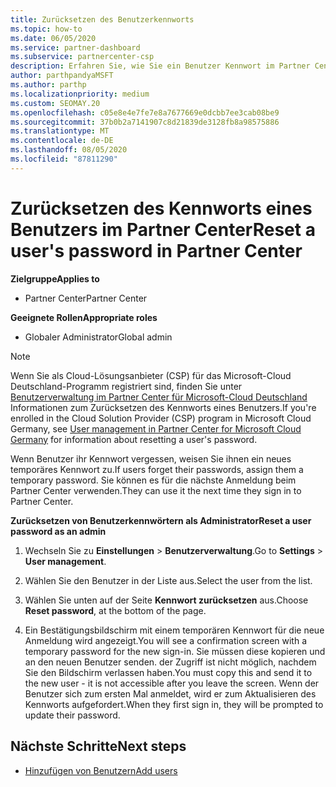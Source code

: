 ```yaml
---
title: Zurücksetzen des Benutzerkennworts
ms.topic: how-to
ms.date: 06/05/2020
ms.service: partner-dashboard
ms.subservice: partnercenter-csp
description: Erfahren Sie, wie Sie ein Benutzer Kennwort im Partner Center zurücksetzen. Benutzer erhalten ein temporäres Kennwort, wenn Sie sich das nächste Mal beim Partner Center anmelden.
author: parthpandyaMSFT
ms.author: parthp
ms.localizationpriority: medium
ms.custom: SEOMAY.20
ms.openlocfilehash: c05e8e4e7fe7e8a7677669e0dcbb7ee3cab08be9
ms.sourcegitcommit: 37b0b2a7141907c8d21839de3128fb8a98575886
ms.translationtype: MT
ms.contentlocale: de-DE
ms.lasthandoff: 08/05/2020
ms.locfileid: "87811290"
---
```

# <a name="reset-a-users-password-in-partner-center"></a><span data-ttu-id="7a323-104">Zurücksetzen des Kennworts eines Benutzers im Partner Center</span><span class="sxs-lookup"><span data-stu-id="7a323-104">Reset a user's password in Partner Center</span></span>

<span data-ttu-id="7a323-105">**Zielgruppe**</span><span class="sxs-lookup"><span data-stu-id="7a323-105">**Applies to**</span></span>

- <span data-ttu-id="7a323-106">Partner Center</span><span class="sxs-lookup"><span data-stu-id="7a323-106">Partner Center</span></span>
 
<span data-ttu-id="7a323-107">**Geeignete Rollen**</span><span class="sxs-lookup"><span data-stu-id="7a323-107">**Appropriate roles**</span></span>

- <span data-ttu-id="7a323-108">Globaler Administrator</span><span class="sxs-lookup"><span data-stu-id="7a323-108">Global admin</span></span>

> [!NOTE]  
> <span data-ttu-id="7a323-109">Wenn Sie als Cloud-Lösungsanbieter (CSP) für das Microsoft-Cloud Deutschland-Programm registriert sind, finden Sie unter [Benutzerverwaltung im Partner Center für Microsoft-Cloud Deutschland](user-management-in-partner-center-for-microsoft-cloud-germany.md) Informationen zum Zurücksetzen des Kennworts eines Benutzers.</span><span class="sxs-lookup"><span data-stu-id="7a323-109">If you're enrolled in the Cloud Solution Provider (CSP) program in Microsoft Cloud Germany, see [User management in Partner Center for Microsoft Cloud Germany](user-management-in-partner-center-for-microsoft-cloud-germany.md) for information about resetting a user's password.</span></span>

<span data-ttu-id="7a323-110">Wenn Benutzer ihr Kennwort vergessen, weisen Sie ihnen ein neues temporäres Kennwort zu.</span><span class="sxs-lookup"><span data-stu-id="7a323-110">If users forget their passwords, assign them a temporary password.</span></span> <span data-ttu-id="7a323-111">Sie können es für die nächste Anmeldung beim Partner Center verwenden.</span><span class="sxs-lookup"><span data-stu-id="7a323-111">They can use it the next time they sign in to Partner Center.</span></span>

<span data-ttu-id="7a323-112">**Zurücksetzen von Benutzerkennwörtern als Administrator**</span><span class="sxs-lookup"><span data-stu-id="7a323-112">**Reset a user password as an admin**</span></span>

1. <span data-ttu-id="7a323-113">Wechseln Sie zu **Einstellungen** &gt; **Benutzerverwaltung**.</span><span class="sxs-lookup"><span data-stu-id="7a323-113">Go to **Settings** &gt; **User management**.</span></span>

2. <span data-ttu-id="7a323-114">Wählen Sie den Benutzer in der Liste aus.</span><span class="sxs-lookup"><span data-stu-id="7a323-114">Select the user from the list.</span></span>

3. <span data-ttu-id="7a323-115">Wählen Sie unten auf der Seite **Kennwort zurücksetzen** aus.</span><span class="sxs-lookup"><span data-stu-id="7a323-115">Choose **Reset password**, at the bottom of the page.</span></span>

4. <span data-ttu-id="7a323-116">Ein Bestätigungsbildschirm mit einem temporären Kennwort für die neue Anmeldung wird angezeigt.</span><span class="sxs-lookup"><span data-stu-id="7a323-116">You will see a confirmation screen with a temporary password for the new sign-in.</span></span> <span data-ttu-id="7a323-117">Sie müssen diese kopieren und an den neuen Benutzer senden. der Zugriff ist nicht möglich, nachdem Sie den Bildschirm verlassen haben.</span><span class="sxs-lookup"><span data-stu-id="7a323-117">You must copy this and send it to the new user - it is not accessible after you leave the screen.</span></span> <span data-ttu-id="7a323-118">Wenn der Benutzer sich zum ersten Mal anmeldet, wird er zum Aktualisieren des Kennworts aufgefordert.</span><span class="sxs-lookup"><span data-stu-id="7a323-118">When they first sign in, they will be prompted to update their password.</span></span>

## <a name="next-steps"></a><span data-ttu-id="7a323-119">Nächste Schritte</span><span class="sxs-lookup"><span data-stu-id="7a323-119">Next steps</span></span>

- [<span data-ttu-id="7a323-120">Hinzufügen von Benutzern</span><span class="sxs-lookup"><span data-stu-id="7a323-120">Add users</span></span>](create-user-accounts-and-set-permissions.md)